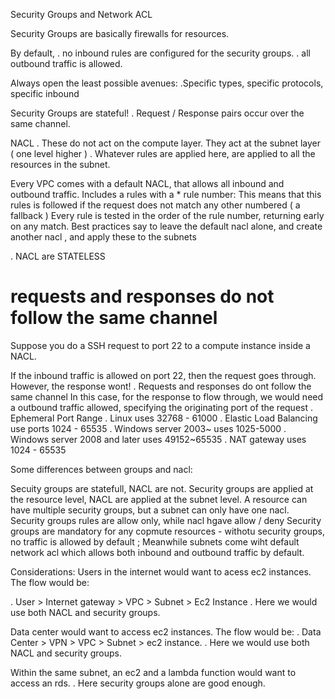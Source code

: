 Security Groups and Network ACL

Security Groups are basically firewalls for resources.

By default,
. no inbound rules are configured for the security groups.
. all outbound traffic is allowed.

Always open the least possible avenues:
.Specific types, specific protocols,  specific  inbound

Security Groups are stateful!
. Request / Response pairs occur over the same channel.

NACL
. These do not act on the compute layer. They act at the subnet layer ( one level higher )
. Whatever rules are applied here, are applied to all the resources in the subnet.

Every VPC comes with a default NACL, that allows all inbound and outbound traffic.
Includes a rules with a \* rule number: This means that this rules is followed if the request does not match any other numbered  ( a fallback )
Every rule is tested in the order of the rule number, returning early on any match.
Best practices say to leave the default nacl alone, and create another nacl , and apply these to the subnets

. NACL are STATELESS

# requests and responses do not follow the same channel

Suppose you do a SSH request to port 22 to a compute instance inside a NACL.

If the inbound traffic is allowed on port 22, then the request goes through.
However, the response wont!
. Requests and responses do ont follow the same channel
In this case, for the response to flow through, we would need a outbound traffic allowed,
specifying the originating port of the request
. Ephemeral Port Range
. Linux uses 32768 - 61000
. Elastic Load Balancing use ports 1024 - 65535
. Windows server 2003\~  uses 1025-5000
. Windows server 2008 and later uses 49152\~65535
. NAT gateway uses 1024 - 65535

Some differences between groups and nacl:

Secuity groups are statefull, NACL are not.
Security groups are applied at the resource level, NACL are applied at the subnet level.
A resource can have multiple security groups, but a subnet can only have one nacl.
Security groups rules are allow only, while nacl hgave allow / deny
Security groups are mandatory for any copmute resources - withotu security groups, no traffic is allowed by default ; Meanwhile subnets come wiht default network acl which allows both inbound and outbound traffic by default.

Considerations:
Users in the internet would want to acess ec2 instances. The flow would be:

. User > Internet gateway > VPC > Subnet > Ec2 Instance
. Here we would use both NACL and security groups.

Data center would want to access ec2 instances. The flow would be:
. Data Center > VPN > VPC > Subnet > ec2 instance.
. Here we would use both NACL and security groups.

Within the same subnet, an ec2 and a lambda function would want to access an rds.
. Here security groups alone are good enough.
